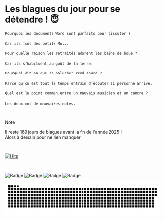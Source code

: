 
<h1>Les blagues du jour pour se détendre ! 😇</h1>

```diff
Pourquoi les documents Word sont parfaits pour discuter ?

Car ils font des petits Mo...
```

```diff
Pour quelle raison les retraités adorent les bains de boue ?

Car ils s'habituent au goût de la terre.
```

```diff
Pourquoi dit-on que se palucher rend sourd ?

Parce qu’on est tout le temps entrain d’écouter si personne arrive.
```

```diff
Quel est le point commun entre un mauvais musicien et un cancre ?

Les deux ont de mauvaises notes.
```

<br/>

> [!NOTE]
> Il reste 169 jours de blagues avant la fin de l'année 2025 ! <br/>
> Alors à demain pour ne rien manquer !

<br/>


[![Hits](https://hits.seeyoufarm.com/api/count/incr/badge.svg?url=https%3A%2F%2Fgithub.com%2FClems02%2Fhit-counter&count_bg=%23003E80&title_bg=%235C9FE1&icon=powershell.svg&icon_color=%23FFFFFF&title=Visite&edge_flat=false)](https://hits.seeyoufarm.com)


<br/>


![Badge](https://img.shields.io/badge/Last%20updated%20on-white?style=for-the-badge&logo=clockify)   ![Badge](https://img.shields.io/badge/16/07-white?style=for-the-badge) ![Badge](https://img.shields.io/badge/at-white?style=for-the-badge) ![Badge](https://img.shields.io/badge/03:43-white?style=for-the-badge)


<p align="center">
 <img width="1000" src="assets/github-snake.svg" alt="snake"/>
</p>
